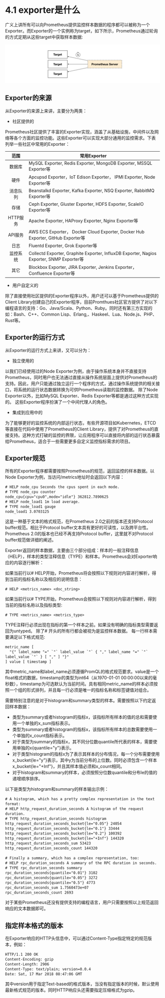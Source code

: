 # 4.1 exporter是什么

广义上讲所有可以向Prometheus提供监控样本数据的程序都可以被称为一个Exporter。而Exporter的一个实例称为target，如下所示，Prometheus通过轮询的方式定期从这些target中获取样本数据:

![prometheus-exporter](assets/prometheus-exporter-20230802144323-y5awpcm.png)

## Exporter的来源

从Exporter的来源上来讲，主要分为两类：

- 社区提供的

Prometheus社区提供了丰富的Exporter实现，涵盖了从基础设施，中间件以及网络等各个方面的监控功能。这些Exporter可以实现大部分通用的监控需求。下表列举一些社区中常用的Exporter：

|范围|常用Exporter|
| :--------: | -------------------------------------------------------------------------------------------|
|数据库|MySQL Exporter, Redis Exporter, MongoDB Exporter, MSSQL Exporter等|
|硬件|Apcupsd Exporter，IoT Edison Exporter， IPMI Exporter, Node Exporter等|
|消息队列|Beanstalkd Exporter, Kafka Exporter, NSQ Exporter, RabbitMQ Exporter等|
|存储|Ceph Exporter, Gluster Exporter, HDFS Exporter, ScaleIO Exporter等|
|HTTP服务|Apache Exporter, HAProxy Exporter, Nginx Exporter等|
|API服务|AWS ECS Exporter， Docker Cloud Exporter, Docker Hub Exporter, GitHub Exporter等|
|日志|Fluentd Exporter, Grok Exporter等|
|监控系统|Collectd Exporter, Graphite Exporter, InfluxDB Exporter, Nagios Exporter, SNMP Exporter等|
|其它|Blockbox Exporter, JIRA Exporter, Jenkins Exporter， Confluence Exporter等|

- 用户自定义的

除了直接使用社区提供的Exporter程序以外，用户还可以基于Prometheus提供的Client Library创建自己的Exporter程序，目前Promthues社区官方提供了对以下编程语言的支持：Go、Java/Scala、Python、Ruby。同时还有第三方实现的如：Bash、C++、Common Lisp、Erlang,、Haskeel、Lua、Node.js、PHP、Rust等。

## Exporter的运行方式

从Exporter的运行方式上来讲，又可以分为：

- 独立使用的

以我们已经使用过的Node Exporter为例，由于操作系统本身并不直接支持Prometheus，同时用户也无法通过直接从操作系统层面上提供对Prometheus的支持。因此，用户只能通过独立运行一个程序的方式，通过操作系统提供的相关接口，将系统的运行状态数据转换为可供Prometheus读取的监控数据。 除了Node Exporter以外，比如MySQL Exporter、Redis Exporter等都是通过这种方式实现的。 这些Exporter程序扮演了一个中间代理人的角色。

- 集成到应用中的

为了能够更好的监控系统的内部运行状态，有些开源项目如Kubernetes，ETCD等直接在代码中使用了Prometheus的Client Library，提供了对Prometheus的直接支持。这种方式打破的监控的界限，让应用程序可以直接将内部的运行状态暴露给Prometheus，适合于一些需要更多自定义监控指标需求的项目。

## Exporter规范

所有的Exporter程序都需要按照Prometheus的规范，返回监控的样本数据。以Node Exporter为例，当访问/metrics地址时会返回以下内容：

```
# HELP node_cpu Seconds the cpus spent in each mode.
# TYPE node_cpu counter
node_cpu{cpu="cpu0",mode="idle"} 362812.7890625
# HELP node_load1 1m load average.
# TYPE node_load1 gauge
node_load1 3.0703125
```

这是一种基于文本的格式规范，在Prometheus 2.0之前的版本还支持Protocol buffer规范。相比于Protocol buffer文本具有更好的可读性，以及跨平台性。Prometheus 2.0的版本也已经不再支持Protocol buffer，这里就不对Protocol buffer规范做详细的阐述。

Exporter返回的样本数据，主要由三个部分组成：样本的一般注释信息（HELP），样本的类型注释信息（TYPE）和样本。Prometheus会对Exporter响应的内容逐行解析：

如果当前行以# HELP开始，Prometheus将会按照以下规则对内容进行解析，得到当前的指标名称以及相应的说明信息：

```
# HELP <metrics_name> <doc_string>
```

如果当前行以# TYPE开始，Prometheus会按照以下规则对内容进行解析，得到当前的指标名称以及指标类型:

```
# TYPE <metrics_name> <metrics_type>
```

TYPE注释行必须出现在指标的第一个样本之前。如果没有明确的指标类型需要返回为untyped。 除了# 开头的所有行都会被视为是监控样本数据。 每一行样本需要满足以下格式规范:

```
metric_name [
  "{" label_name "=" `"` label_value `"` { "," label_name "=" `"` label_value `"` } [ "," ] "}"
] value [ timestamp ]
```

其中metric_name和label_name必须遵循PromQL的格式规范要求。value是一个float格式的数据，timestamp的类型为int64（从1970-01-01 00:00:00以来的毫秒数），timestamp为可选默认为当前时间。具有相同metric_name的样本必须按照一个组的形式排列，并且每一行必须是唯一的指标名称和标签键值对组合。

需要特别注意的是对于histogram和summary类型的样本。需要按照以下约定返回样本数据：

- 类型为summary或者histogram的指标x，该指标所有样本的值的总和需要使用一个单独的x_sum指标表示。
- 类型为summary或者histogram的指标x，该指标所有样本的总数需要使用一个单独的x_count指标表示。
- 对于类型为summary的指标x，其不同分位数quantile所代表的样本，需要使用单独的x{quantile="y"}表示。
- 对于类型histogram的指标x为了表示其样本的分布情况，每一个分布需要使用x_bucket{le="y"}表示，其中y为当前分布的上位数。同时必须包含一个样本x_bucket{le="+Inf"}，并且其样本值必须和x_count相同。
- 对于histogram和summary的样本，必须按照分位数quantile和分布le的值的递增顺序排序。

以下是类型为histogram和summary的样本输出示例：

```
# A histogram, which has a pretty complex representation in the text format:
# HELP http_request_duration_seconds A histogram of the request duration.
# TYPE http_request_duration_seconds histogram
http_request_duration_seconds_bucket{le="0.05"} 24054
http_request_duration_seconds_bucket{le="0.1"} 33444
http_request_duration_seconds_bucket{le="0.2"} 100392
http_request_duration_seconds_bucket{le="+Inf"} 144320
http_request_duration_seconds_sum 53423
http_request_duration_seconds_count 144320

# Finally a summary, which has a complex representation, too:
# HELP rpc_duration_seconds A summary of the RPC duration in seconds.
# TYPE rpc_duration_seconds summary
rpc_duration_seconds{quantile="0.01"} 3102
rpc_duration_seconds{quantile="0.05"} 3272
rpc_duration_seconds{quantile="0.5"} 4773
rpc_duration_seconds_sum 1.7560473e+07
rpc_duration_seconds_count 2693
```

对于某些Prometheus还没有提供支持的编程语言，用户只需要按照以上规范返回响应的文本数据即可。

## 指定样本格式的版本

在Exporter响应的HTTP头信息中，可以通过Content-Type指定特定的规范版本，例如：

```
HTTP/1.1 200 OK
Content-Encoding: gzip
Content-Length: 2906
Content-Type: text/plain; version=0.0.4
Date: Sat, 17 Mar 2018 08:47:06 GMT
```

其中version用于指定Text-based的格式版本，当没有指定版本的时候，默认使用最新格式规范的版本。同时HTTP响应头还需要指定压缩格式为gzip。

‍
